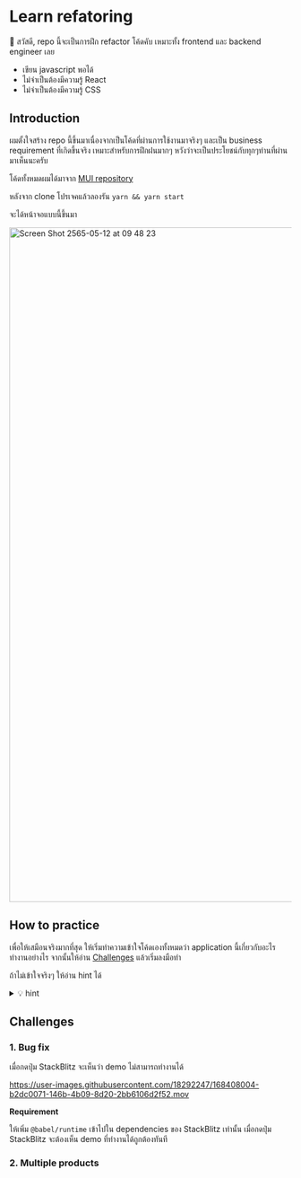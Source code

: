 # Learn refatoring

👋 สวัสดี, repo นี้จะเป็นการฝึก refactor โค้ดคับ เหมาะทั้ง frontend และ backend engineer เลย

- เขียน javascript พอได้
- ไม่จำเป็นต้องมีความรู้ React 
- ไม่จำเป็นต้องมีความรู้ CSS

## Introduction

ผมตั้งใจสร้าง repo นี้ขึ้นมาเนื่องจากเป็นโค้ดที่ผ่านการใช้งานมาจริงๆ และเป็น business requirement ที่เกิดขึ้นจริง เหมาะสำหรับการฝึกฝนมากๆ หวังว่าจะเป็นประโยชน์กับทุกๆท่านที่ผ่านมาเห็นนะครับ

โค้ดทั้งหมดผมได้มาจาก [MUI repository](https://github.com/mui/material-ui/blob/master/docs/src/modules/utils/getDemoConfig.js)

หลังจาก clone โปรเจคแล้วลองรัน `yarn && yarn start`

จะได้หน้าจอแบบนี้ขึ้นมา

<!-- image -->
<img width="1202" alt="Screen Shot 2565-05-12 at 09 48 23" src="https://user-images.githubusercontent.com/18292247/168407410-496ddbcb-7a6c-4053-ad0f-452d626c43a4.png">

## How to practice

เพื่อให้เสมือนจริงมากที่สุด ให้เริ่มทำความเข้าใจโค้ดเองทั้งหมดว่า application นี้เกี่ยวกับอะไร ทำงานอย่างไร จากนั้นให้อ่าน [Challenges](#challenges) แล้วเริ่มลงมือทำ

ถ้าไม่เข้าใจจริงๆ ให้อ่าน hint ได้

<details>
  
  <summary>💡 hint</summary>
  
  Application นี้เป็นเว็บไซต์สำหรับนักพัฒนาเพื่อเข้ามาดูโค้ดตัวอย่างแล้วนำไปใช้ ในกรณีที่ต้องการทดสอบโค้ดตัวอย่างสามารถเลือกเปิด interactive demo ได้สองแบบผ่าน [CodeSandbox](https://codesandbox.io/) หรือ [StackBlitz](https://stackblitz.com/).

  **การทำงาน**

  - การทำงานทั้งหมดจะเริ่มจากไฟล์ `src/App.js` เมื่อ user กดปุ่ม ข้อมูลจะถูกประมวลผลให้อยู่ในรูปแบบที่ CodeSandbox หรือ StackBlitz ต้องการ
  - ข้อมูลนั้นจะนำมาใช้ในการเรียก API เพื่อสร้าง sandbox
    - [CodeSanbox API](https://codesandbox.io/docs/api/#define-api)
    - [StackBlitz API](https://developer.stackblitz.com/docs/platform/post-api/)
</details>

## Challenges

### 1. Bug fix

เมื่อกดปุ่ม StackBlitz จะเห็นว่า demo ไม่สามารถทำงานได้

https://user-images.githubusercontent.com/18292247/168408004-b2dc0071-146b-4b09-8d20-2bb6106d2f52.mov

**Requirement**

ให้เพิ่ม `@babel/runtime` เข้าไปใน dependencies ของ StackBlitz เท่านั้น เมื่อกดปุ่ม StackBlitz จะต้องเห็น demo ที่ทำงานได้ถูกต้องทันที

### 2. Multiple products




